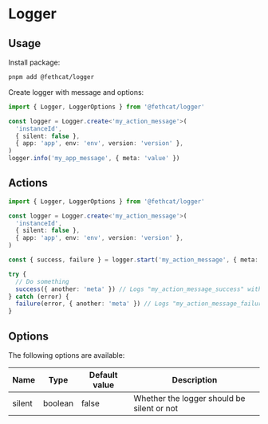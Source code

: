 # Logger

## Usage

Install package:

```bash
pnpm add @fethcat/logger
```

Create logger with message and options:

```typescript
import { Logger, LoggerOptions } from '@fethcat/logger'

const logger = Logger.create<'my_action_message'>(
  'instanceId',
  { silent: false },
  { app: 'app', env: 'env', version: 'version' },
)
logger.info('my_app_message', { meta: 'value' })
```

## Actions

```typescript
import { Logger, LoggerOptions } from '@fethcat/logger'

const logger = Logger.create<'my_action_message'>(
  'instanceId',
  { silent: false },
  { app: 'app', env: 'env', version: 'version' },
)

const { success, failure } = logger.start('my_action_message', { meta: 'value' }) // Logs "my_action_message" with meta { meta: 'value' }

try {
  // Do something
  success({ another: 'meta' }) // Logs "my_action_message_success" with meta { meta: 'value', another: 'meta' }
} catch (error) {
  failure(error, { another: 'meta' }) // Logs "my_action_message_failure" with meta { meta: 'value', another: 'meta', error }
}
```

## Options

The following options are available:

| Name   | Type    | Default value | Description                                |
| ------ | ------- | ------------- | ------------------------------------------ |
| silent | boolean | false         | Whether the logger should be silent or not |
